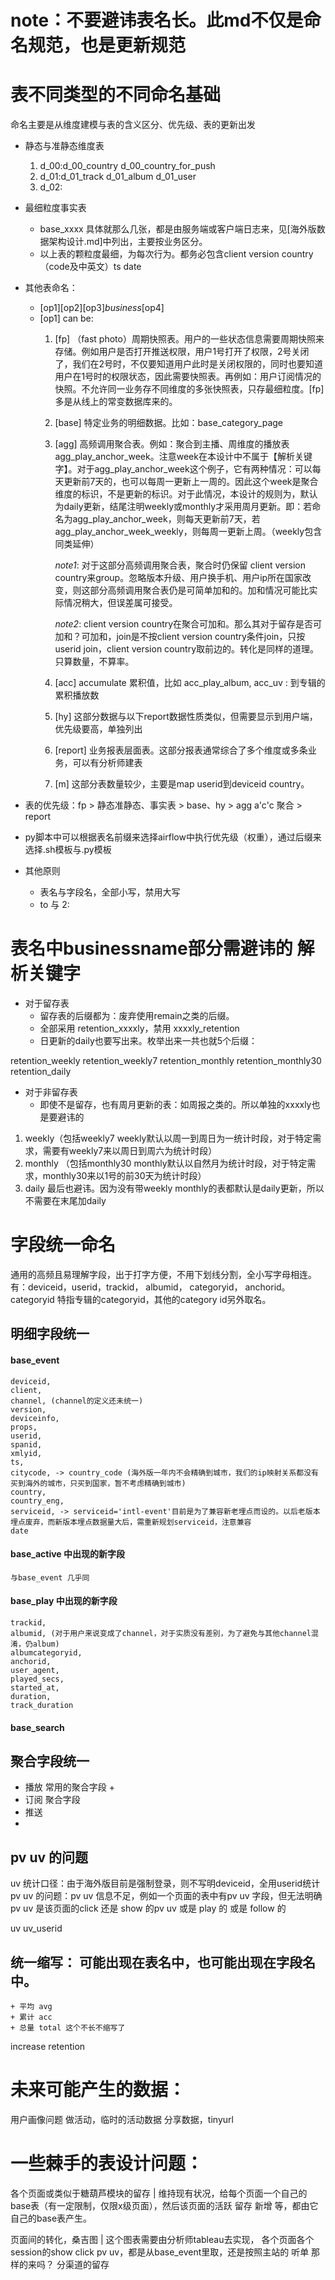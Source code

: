 # note：不要避讳表名长。此md不仅是命名规范，也是更新规范

# 表不同类型的不同命名基础

命名主要是从维度建模与表的含义区分、优先级、表的更新出发

- 静态与准静态维度表
	1. d_00:d_00_country	d_00_country_for_push
	2. d_01:d_01_track	d_01_album	d_01_user
	3. d_02:
- 最细粒度事实表
	+ base_xxxx 具体就那么几张，都是由服务端或客户端日志来，见[海外版数据架构设计.md]中列出，主要按业务区分。
	+ 以上表的颗粒度最细，为每次行为。都务必包含client version country（code及中英文）ts date
- 其他表命名：
	+ [op1][op2][op3]_business_[op4]
	- [op1] can be:
		1. [fp] （fast photo）周期快照表。用户的一些状态信息需要周期快照来存储。例如用户是否打开推送权限，用户1号打开了权限，2号关闭了，我们在2号时，不仅要知道用户此时是关闭权限的，同时也要知道用户在1号时的权限状态，因此需要快照表。再例如：用户订阅情况的快照。不允许同一业务存不同维度的多张快照表，只存最细粒度。[fp]多是从线上的常变数据库来的。
		2. [base] 特定业务的明细数据。比如：base_category_page
		3. [agg] 高频调用聚合表。例如：聚合到主播、周维度的播放表 agg_play_anchor_week。注意week在本设计中不属于【解析关键字】。对于agg_play_anchor_week这个例子，它有两种情况：可以每天更新前7天的，也可以每周一更新上一周的。因此这个week是聚合维度的标识，不是更新的标识。对于此情况，本设计的规则为，默认为daily更新，结尾注明weekly或monthly才采用周月更新。即：若命名为agg_play_anchor_week，则每天更新前7天，若agg_play_anchor_week_weekly，则每周一更新上周。（weekly包含同类延伸）

			_note1_: 对于这部分高频调用聚合表，聚合时仍保留 client version country来group。忽略版本升级、用户换手机、用户ip所在国家改变，则这部分高频调用聚合表仍是可简单加和的。加和情况可能比实际情况稍大，但误差属可接受。

			_note2_: client version country在聚合可加和。那么其对于留存是否可加和？可加和，join是不按client version country条件join，只按userid join，client version country取前边的。转化是同样的道理。只算数量，不算率。

		4. [acc] accumulate 累积值，比如 acc_play_album, acc_uv : 到专辑的累积播放数
		5. [hy] 这部分数据与以下report数据性质类似，但需要显示到用户端，优先级要高，单独列出
		6. [report] 业务报表层面表。这部分报表通常综合了多个维度或多条业务，可以有分析师建表
		7. [m] 这部分表数量较少，主要是map userid到deviceid country。

- 表的优先级：fp > 静态准静态、事实表 > base、hy > agg a'c'c 聚合 > report
- py脚本中可以根据表名前缀来选择airflow中执行优先级（权重），通过后缀来选择.sh模板与.py模板

- 其他原则
	+ 表名与字段名，全部小写，禁用大写
	+ to 与 2: 

# 表名中businessname部分需避讳的 解析关键字
+ 对于留存表
	* 留存表的后缀都为：废弃使用remain之类的后缀。
	* 全部采用 retention_xxxxly，禁用 xxxxly_retention
	* 日更新的daily也要写出来。枚举出来一共也就5个后缀：

retention_weekly
retention_weekly7
retention_monthly
retention_monthly30
retention_daily

+ 对于非留存表
	* 即使不是留存，也有周月更新的表：如周报之类的。所以单独的xxxxly也是要避讳的

1. weekly（包括weekly7 weekly默认以周一到周日为一统计时段，对于特定需求，需要有weekly7来以周日到周六为统计时段） 
2. monthly （包括monthly30 monthly默认以自然月为统计时段，对于特定需求，monthly30来以1号的前30天为统计时段）
3. daily 最后也避讳。因为没有带weekly monthly的表都默认是daily更新，所以不需要在末尾加daily





# 字段统一命名
通用的高频且易理解字段，出于打字方便，不用下划线分割，全小写字母相连。
有：deviceid，userid，trackid， albumid， categoryid， anchorid。 
categoryid 特指专辑的categoryid，其他的category id另外取名。

## 明细字段统一
#### base_event
	deviceid,
	client,
	channel, (channel的定义还未统一)
	version,
	deviceinfo,
	props,
	userid,
	spanid,
	xmlyid,
	ts,
	citycode, -> country_code (海外版一年内不会精确到城市，我们的ip映射关系都没有买到海外的城市，只买到国家，暂不考虑精确到城市)
	country,
	country_eng,
	serviceid, -> serviceid='intl-event'目前是为了兼容新老埋点而设的。以后老版本埋点废弃，而新版本埋点数据量大后，需重新规划serviceid，注意兼容
	date

#### base_active 中出现的新字段
	与base_event 几乎同

#### base_play 中出现的新字段
	trackid,
	albumid, (对于用户来说变成了channel，对于实质没有差别，为了避免与其他channel混淆，仍album)
	albumcategoryid,
	anchorid,
	user_agent,
	played_secs,
	started_at,
	duration,
	track_duration

#### base_search





## 聚合字段统一
<!-- 这部分统一是字段统一中最需要好好设计的，能力有限，只能先按业务枚举出来，再归纳总结 -->
- 播放 常用的聚合字段
	+ 
- 订阅 聚合字段
- 推送
- 







## pv uv 的问题
<!-- 统一使用pv uv，避免使用 _num _count _distinct_count 作为字段后缀来表示pv uv  -->

uv 统计口径：由于海外版目前是强制登录，则不写明deviceid，全用userid统计
pv uv 的问题：pv uv 信息不足，例如一个页面的表中有pv uv 字段，但无法明确pv uv 是该页面的click 还是 show 的pv uv 或是 play 的 或是 follow 的

uv 
uv_userid

## 统一缩写： 可能出现在表名中，也可能出现在字段名中。
	+ 平均 avg
	+ 累计 acc 
	+ 总量 total 这个不长不缩写了


increase
retention











# 未来可能产生的数据：
用户画像问题
做活动，临时的活动数据
分享数据，tinyurl








# 一些棘手的表设计问题：
各个页面或类似于糖葫芦模块的留存		|	维持现有状况，给每个页面一个自己的base表（有一定限制，仅限x级页面），然后该页面的活跃 留存 新增 等，都由它自己的base表产生。

页面间的转化，桑吉图	|	这个图表需要由分析师tableau去实现，
各个页面各个session的show click pv uv，都是从base_event里取，还是按照主站的 听单 那样的来吗？
分渠道的留存
